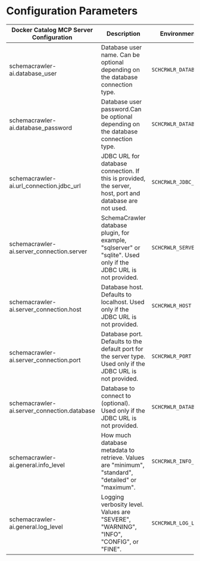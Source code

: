 # Configuration Parameters

| Docker Catalog MCP Server Configuration | Description | Environment Variable | SchemaCawler CLI Argument |
|----------|----------|----------|----------|
| schemacrawler-ai.database_user | Database user name. Can be optional depending on the database connection type. | `SCHCRWLR_DATABASE_USER` | `--user` |
| schemacrawler-ai.database_password | Database user password.Can be optional depending on the database connection type. | `SCHCRWLR_DATABASE_PASSWORD` | `--password` |
| schemacrawler-ai.url_connection.jdbc_url | JDBC URL for database connection. If this is provided, the server, host, port and database are not used. | `SCHCRWLR_JDBC_URL` | `--url` |
| schemacrawler-ai.server_connection.server | SchemaCrawler database plugin, for example, "sqlserver" or "sqlite". Used only if the JDBC URL is not provided. | `SCHCRWLR_SERVER` | `--server` |
| schemacrawler-ai.server_connection.host | Database host. Defaults to localhost. Used only if the JDBC URL is not provided. | `SCHCRWLR_HOST` | `--host` |
| schemacrawler-ai.server_connection.port | Database port. Defaults to the default port for the server type. Used only if the JDBC URL is not provided. | `SCHCRWLR_PORT` | `--port` |
| schemacrawler-ai.server_connection.database | Database to connect to (optional). Used only if the JDBC URL is not provided. | `SCHCRWLR_DATABASE` | `--database`|
| schemacrawler-ai.general.info_level | How much database metadata to retrieve. Values are "minimum", "standard", "detailed" or "maximum". | `SCHCRWLR_INFO_LEVEL` | `--info-level` |
| schemacrawler-ai.general.log_level | Logging verbosity level. Values are "SEVERE", "WARNING", "INFO", "CONFIG", or "FINE".  | `SCHCRWLR_LOG_LEVEL` | `--log-level` |
